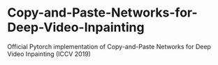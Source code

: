 # Copy-and-Paste-Networks-for-Deep-Video-Inpainting
Official Pytorch implementation of Copy-and-Paste Networks for Deep Video Inpainting (ICCV 2019)
